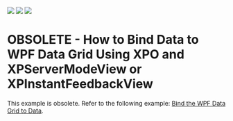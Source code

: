 <!-- default badges list -->
![](https://img.shields.io/endpoint?url=https://codecentral.devexpress.com/api/v1/VersionRange/186436251/19.1.3%2B)
[![](https://img.shields.io/badge/Open_in_DevExpress_Support_Center-FF7200?style=flat-square&logo=DevExpress&logoColor=white)](https://supportcenter.devexpress.com/ticket/details/T828754)
[![](https://img.shields.io/badge/📖_How_to_use_DevExpress_Examples-e9f6fc?style=flat-square)](https://docs.devexpress.com/GeneralInformation/403183)
<!-- default badges end -->

# OBSOLETE - How to Bind Data to WPF Data Grid Using XPO and XPServerModeView or XPInstantFeedbackView

This example is obsolete. Refer to the following example: [Bind the WPF Data Grid to Data](https://github.com/DevExpress-Examples/how-to-bind-wpf-grid-to-data).
